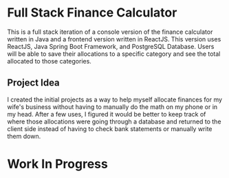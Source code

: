 # Full Stack Finance Calculator
This is a full stack iteration of a console version of the finance calculator written in Java and a frontend version written in ReactJS.
This version uses ReactJS, Java Spring Boot Framework, and PostgreSQL Database. Users will be able to save their allocations to a specific category and see the total allocated to those categories. 

## Project Idea
I created the initial projects as a way to help myself allocate finances for my wife's business without having to manually do the math on my phone or in my head. After a few uses, I figured it would be better to keep track of where those allocations were going through a database and returned to the client side instead of having to check bank statements or manually write them down. 

# Work In Progress
